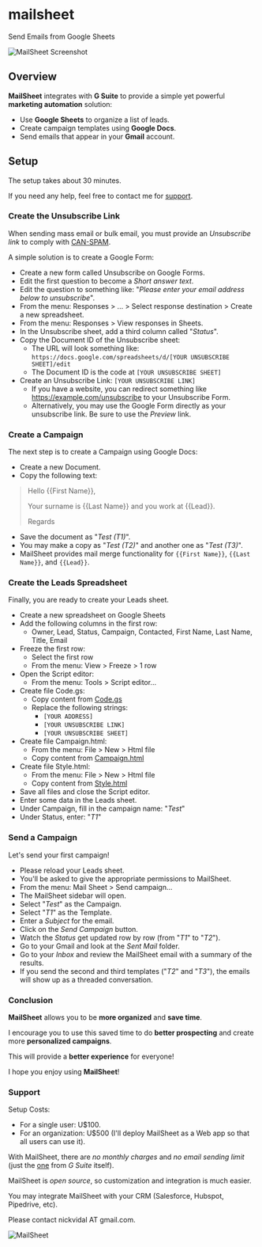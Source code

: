 # mailsheet
Send Emails from Google Sheets

![MailSheet Screenshot](https://github.com/nickvidal/mailsheet/blob/master/MailSheet_Screenshot.png)


## Overview

**MailSheet** integrates with **G Suite** to provide a simple yet powerful **marketing automation** solution:

* Use **Google Sheets** to organize a list of leads.
* Create campaign templates using **Google Docs**.
* Send emails that appear in your **Gmail** account.


## Setup

The setup takes about 30 minutes.

If you need any help, feel free to contact me for [support](#support).


### Create the Unsubscribe Link

When sending mass email or bulk email, you must provide an *Unsubscribe link* to comply with [CAN-SPAM](https://en.wikipedia.org/wiki/CAN-SPAM_Act_of_2003).

A simple solution is to create a Google Form:
- Create a new form called Unsubscribe on Google Forms.
- Edit the first question to become a *Short answer text*.
- Edit the question to something like: "*Please enter your email address below to unsubscribe*".
- From the menu: Responses > ... > Select response destination > Create a new spreadsheet.
- From the menu: Responses > View responses in Sheets.
- In the Unsubscribe sheet, add a third column called "*Status*".
- Copy the Document ID of the Unsubscribe sheet:
  - The URL will look something like: `https://docs.google.com/spreadsheets/d/[YOUR UNSUBSCRIBE SHEET]/edit`
  - The Document ID is the code at `[YOUR UNSUBSCRIBE SHEET]`
- Create an Unsubscribe Link: `[YOUR UNSUBSCRIBE LINK]`
  - If you have a website, you can redirect something like https://example.com/unsubscribe to your Unsubscribe Form.
  - Alternatively, you may use the Google Form directly as your unsubscribe link. Be sure to use the *Preview* link.


### Create a Campaign

The next step is to create a Campaign using Google Docs:
- Create a new Document.
- Copy the following text:

> Hello {{First Name}},
> 
> Your surname is {{Last Name}} and you work at {{Lead}}.
> 
> Regards

- Save the document as "*Test (T1)*".
- You may make a copy as "*Test (T2)*" and another one as "*Test (T3)*".
- MailSheet provides mail merge functionality for `{{First Name}}`, `{{Last Name}}`, and `{{Lead}}`.


### Create the Leads Spreadsheet

Finally, you are ready to create your Leads sheet. 

- Create a new spreadsheet on Google Sheets
- Add the following columns in the first row:
  - Owner, Lead, Status, Campaign, Contacted, First Name, Last Name, Title, Email
- Freeze the first row:
  - Select the first row
  - From the menu: View > Freeze > 1 row
- Open the Script editor:
  - From the menu: Tools > Script editor...
- Create file Code.gs:
  - Copy content from [Code.gs](https://github.com/nickvidal/mailsheet/blob/master/Code.gs)
  - Replace the following strings:
    - `[YOUR ADDRESS]`
    - `[YOUR UNSUBSCRIBE LINK]`
    - `[YOUR UNSUBSCRIBE SHEET]`
- Create file Campaign.html:
  - From the menu: File > New > Html file
  - Copy content from [Campaign.html](https://github.com/nickvidal/mailsheet/blob/master/Campaign.html)
- Create file Style.html:
  - From the menu: File > New > Html file
  - Copy content from [Style.html](https://github.com/nickvidal/mailsheet/blob/master/Style.html)
- Save all files and close the Script editor.
- Enter some data in the Leads sheet.
- Under Campaign, fill in the campaign name: "*Test*"
- Under Status, enter: "*T1*"

### Send a Campaign

Let's send your first campaign!

- Please reload your Leads sheet.
- You'll be asked to give the appropriate permissions to MailSheet.
- From the menu: Mail Sheet > Send campaign...
- The MailSheet sidebar will open.
- Select "*Test*" as the Campaign.
- Select "*T1*" as the Template.
- Enter a *Subject* for the email.
- Click on the *Send Campaign* button.
- Watch the *Status* get updated row by row (from "*T1*" to "*T2*").
- Go to your Gmail and look at the *Sent Mail* folder.
- Go to your *Inbox* and review the MailSheet email with a summary of the results.
- If you send the second and third templates ("*T2*" and "*T3*"), the emails will show up as a threaded conversation.

### Conclusion

**MailSheet** allows you to be **more organized** and **save time**.

I encourage you to use this saved time to do **better prospecting** and create more **personalized campaigns**.

This will provide a **better experience** for everyone!

I hope you enjoy using **MailSheet**!

### Support

Setup Costs:
- For a single user: U$100.
- For an organization: U$500 (I'll deploy MailSheet as a Web app so that all users can use it).

With MailSheet, there are *no monthly charges* and *no email sending limit* (just the [one](https://support.google.com/a/answer/166852?hl=en) from *G Suite* itself).

MailSheet is *open source*, so customization and integration is much easier.

You may integrate MailSheet with your CRM (Salesforce, Hubspot, Pipedrive, etc).

Please contact nickvidal AT gmail.com.

![MailSheet](https://github.com/nickvidal/mailsheet/blob/master/mailsheet.png)
